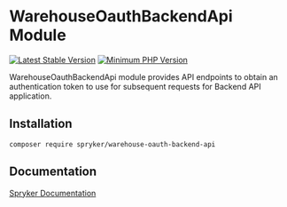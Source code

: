 # WarehouseOauthBackendApi Module
[![Latest Stable Version](https://poser.pugx.org/spryker/warehouse-oauth-backend-api/v/stable.svg)](https://packagist.org/packages/spryker/warehouse-oauth-backend-api)
[![Minimum PHP Version](https://img.shields.io/badge/php-%3E%3D%208.2-8892BF.svg)](https://php.net/)

WarehouseOauthBackendApi module provides API endpoints to obtain an authentication token to use for subsequent requests for Backend API application.

## Installation

```
composer require spryker/warehouse-oauth-backend-api
```

## Documentation

[Spryker Documentation](https://docs.spryker.com)
